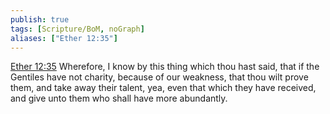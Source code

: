 ```yaml
---
publish: true
tags: [Scripture/BoM, noGraph]
aliases: ["Ether 12:35"]
---
```

[Ether 12:35](https://churchofjesuschrist.org/study/scriptures/bofm/ether/12?lang=eng&id=p35#p35) Wherefore, I know by this thing which thou hast said, that if the Gentiles have not charity, because of our weakness, that thou wilt prove them, and take away their talent, yea, even that which they have received, and give unto them who shall have more abundantly.
